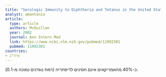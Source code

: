 ```yaml
---
title: "Serologic Immunity to Diphtheria and Tetanus in the United States"
analyst: amantonio
article:
  type: article
  authors: McQuillan
  year: 2002
  journal: Ann Intern Med
  link: https://www.ncbi.nlm.nih.gov/pubmed/11992301
  pubmed: 11992301
countries:
- ארה"ב
---
```


כ-40% מהאמריקאים אינם חסינים לדיפתריה (רמת נוגדנים נמוכה מ-0.1).
